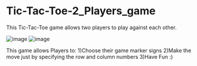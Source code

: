 # Tic-Tac-Toe-2_Players_game
This Tic-Tac-Toe game allows two players to play against each other.

![image](https://user-images.githubusercontent.com/71659773/125172745-000df680-e1d9-11eb-8203-c2426eb601fa.png)
![image](https://user-images.githubusercontent.com/71659773/125172753-0603d780-e1d9-11eb-8f6f-eb4ada758d3d.png)

This game allows Players to:
1)Choose their game marker signs
2)Make the move just by specifying the row and column numbers 
3)Have Fun :)
